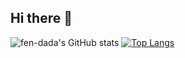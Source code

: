 ## Hi there 👋
![fen-dada's GitHub stats](https://github-readme-stats-sigma-ruddy.vercel.app/api?username=fen-dada)
[![Top Langs](https://github-readme-stats-sigma-ruddy.vercel.app/api/top-langs/?username=fen-dada&layout=compact)](https://github.com/fen-dada/github-readme-stats)
